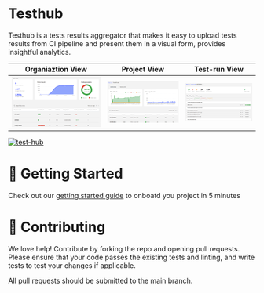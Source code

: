 # Testhub

Testhub is a tests results aggregator that makes it easy to upload tests results from CI pipeline and present them in a visual form, provides insightful analytics.

|Organiaztion View | Project View | Test-run View |
|-|-|-|
|![screenshot1](docs/images/screenshot1.png) | ![screenshot1](docs/images/screenshot2.png) |![screenshot1](docs/images/screenshot3.png)|

[![test-hub](https://api.test-hub.io/api/test-hub/projects/testhub-api/badge.svg?branch=master)](https://test-hub.io/test-hub/projects/testhub-api/runs)&nbsp;

# 🚀 Getting Started

Check out our [getting started guide](https://testhub-io.github.io/testhub/docs/) to onboatd you project in 5 minutes 

# 👏 Contributing
We love help! Contribute by forking the repo and opening pull requests. Please ensure that your code passes the existing tests and linting, and write tests to test your changes if applicable.

All pull requests should be submitted to the main branch.
